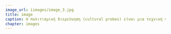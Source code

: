 ```yaml
---
image_url: iimages/image_3.jpg
title: image
caption: Η πολιτισμική διερεύνηση (cultural probes) είναι μια τεχνική για την καταγραφή της συμπεριφοράς που έχουν οι χρήστες και την έμμεση αποκάλυψη των αναγκών τους. Η πολιτισμική διερεύνηση βασίζεται στην αποστολή ενός φακέλου με αντικείμενα καθημερινής χρήσης, τα οποία έχουν απλές οδηγίες για τους χρήστες.
chapter: images
---
```

